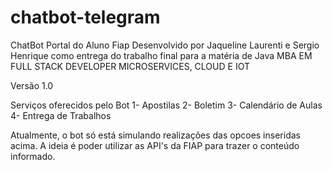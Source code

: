 # chatbot-telegram
ChatBot Portal do Aluno Fiap
Desenvolvido por Jaqueline Laurenti e Sergio Henrique como entrega do trabalho final para a matéria de Java 
MBA EM FULL STACK DEVELOPER MICROSERVICES, CLOUD E IOT 


Versão 1.0

Serviços oferecidos pelo Bot
1- Apostilas
2- Boletim
3- Calendário de Aulas
4- Entrega de Trabalhos

Atualmente, o bot só está simulando realizações das opcoes inseridas acima.
A ideia é poder utilizar as API's da FIAP para trazer o conteúdo informado.
